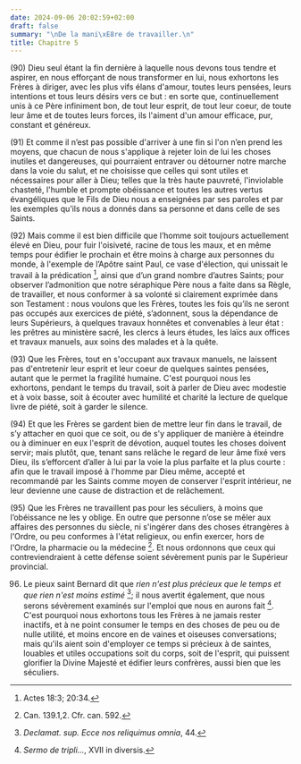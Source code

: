 ```yaml
---
date: 2024-09-06 20:02:59+02:00
draft: false
summary: "\nDe la mani\xE8re de travailler.\n"
title: Chapitre 5
---
```





(90) Dieu seul étant la fin dernière à laquelle nous devons tous tendre et aspirer, en nous efforçant de nous transformer en lui, nous exhortons les Frères à diriger, avec les plus vifs élans d'amour, toutes leurs pensées, leurs intentions et tous leurs désirs vers ce but : en sorte que, continuellement unis à ce Père infiniment bon, de tout leur esprit, de tout leur coeur, de toute leur âme et de toutes leurs forces, ils l'aiment d'un amour efficace, pur, constant et généreux.

(91) Et comme il n’est pas possible d'arriver à une fin si l'on n’en prend les moyens, que chacun de nous s'applique à rejeter loin de lui les choses inutiles et dangereuses, qui pourraient entraver ou détourner notre marche dans la voie du salut, et ne choisisse que celles qui sont utiles et nécessaires pour aller à Dieu; telles que la très haute pauvreté, l'inviolable chasteté, l'humble et prompte obéissance et toutes les autres vertus évangéliques que le Fils de Dieu nous a enseignées par ses paroles et par les exemples qu’ils nous a donnés dans sa personne et dans celle de ses Saints.

(92) Mais comme il est bien difficile que l’homme soit toujours actuellement élevé en Dieu, pour fuir l'oisiveté, racine de tous les maux, et en même temps pour édifier le prochain et être moins à charge aux personnes du monde, à l'exemple de l’Apôtre saint Paul, ce vase d'élection, qui unissait le travail à la prédication [^1], ainsi que d’un grand nombre d’autres Saints; pour observer l’admonition que notre séraphique Père nous a faite dans sa Règle, de travailler, et nous conformer à sa volonté si clairement exprimée dans son Testament : nous voulons que les Frères, toutes les fois qu’ils ne seront pas occupés aux exercices de piété, s’adonnent, sous la dépendance de leurs Supérieurs, à quelques travaux honnêtes et convenables à leur état : les prêtres au ministère sacré, les clercs à leurs études, les laïcs aux offices et travaux manuels, aux soins des malades et à la quête.

[^1]: Actes 18:3; 20:34.

(93) Que les Frères, tout en s'occupant aux travaux manuels, ne laissent pas d'entretenir leur esprit et leur coeur de quelques saintes pensées, autant que le permet la fragilité humaine. C'est pourquoi nous les exhortons, pendant le temps du travail, soit à parler de Dieu avec modestie et à voix basse, soit à écouter avec humilité et charité la lecture de quelque livre de piété, soit à garder le silence.

(94) Et que les Frères se gardent bien de mettre leur fin dans le travail, de s’y attacher en quoi que ce soit, ou de s'y appliquer de manière à éteindre ou à diminuer en eux l'esprit de dévotion, auquel toutes les choses doivent servir; mais plutôt, que, tenant sans relâche le regard de leur âme fixé vers Dieu, ils s’efforcent d’aller à lui par la voie la plus parfaite et la plus courte : afin que le travail imposé à l'homme par Dieu même, accepté et recommandé par les Saints comme moyen de conserver l'esprit intérieur, ne leur devienne une cause de distraction et de relâchement.

(95) Que les Frères ne travaillent pas pour les séculiers, à moins que l’obéissance ne les y oblige. En outre que personne n’ose se mêler aux affaires des personnes du siècle, ni s'ingérer dans des choses étrangères à l'Ordre, ou peu conformes à l'état religieux, ou enfin exercer, hors de l'Ordre, la pharmacie ou la médecine [^2]. Et nous ordonnons que ceux qui contreviendraient à cette défense soient sévèrement punis par le Supérieur provincial.

96. Le pieux saint Bernard dit que *rien n'est plus précieux que le temps et que rien n'est moins estimé* [^3]; il nous avertit également, que nous serons sévèrement examinés sur l'emploi que nous en aurons fait [^4]. C'est pourquoi nous exhortons tous les Frères à ne jamais rester inactifs, et à ne point consumer le temps en des choses de peu ou de nulle utilité, et moins encore en de vaines et oiseuses conversations; mais qu'ils aient soin d'employer ce temps si précieux à de saintes, louables et utiles occupations soit du corps, soit de l'esprit, qui puissent glorifier la Divine Majesté et édifier leurs confrères, aussi bien que les séculiers.

[^2]: Can. 139.1,2. Cfr. can. 592.
[^3]: *Declamat. sup. Ecce nos reliquimus omnia*, 44.
[^4]: *Sermo de tripli...*, XVII in diversis. 



